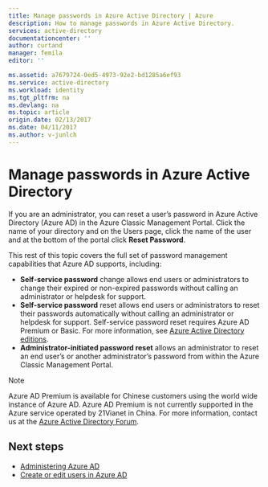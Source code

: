 ```yaml
---
title: Manage passwords in Azure Active Directory | Azure
description: How to manage passwords in Azure Active Directory.
services: active-directory
documentationcenter: ''
author: curtand
manager: femila
editor: ''

ms.assetid: a7679724-0ed5-4973-92e2-bd1285a6ef93
ms.service: active-directory
ms.workload: identity
ms.tgt_pltfrm: na
ms.devlang: na
ms.topic: article
origin.date: 02/13/2017
ms.date: 04/11/2017
ms.author: v-junlch
---
```


# Manage passwords in Azure Active Directory
If you are an administrator, you can reset a user’s password in Azure Active Directory (Azure AD) in the Azure Classic Management Portal. Click the name of your directory and on the Users page, click the name of the user and at the bottom of the portal click **Reset Password**.

This rest of this topic covers the full set of password management capabilities that Azure AD supports, including:

- **Self-service password** change allows end users or administrators to change their expired or non-expired passwords without calling an administrator or helpdesk for support.
- **Self-service password** reset allows end users or administrators to reset their passwords automatically without calling an administrator or helpdesk for support. Self-service password reset requires Azure AD Premium or Basic. For more information, see [Azure Active Directory editions](./active-directory-editions.md).
- **Administrator-initiated password reset** allows an administrator to reset an end user’s or another administrator’s password from within the Azure Classic Management Portal.

> [!NOTE]
> Azure AD Premium is available for Chinese customers using the world wide instance of Azure AD. Azure AD Premium is not currently supported in the Azure service operated by 21Vianet in China. For more information, contact us at the [Azure Active Directory Forum](https://feedback.azure.com/forums/169401-azure-active-directory/).
>
>

## Next steps
- [Administering Azure AD](./active-directory-administer.md)
- [Create or edit users in Azure AD](./active-directory-create-users.md)